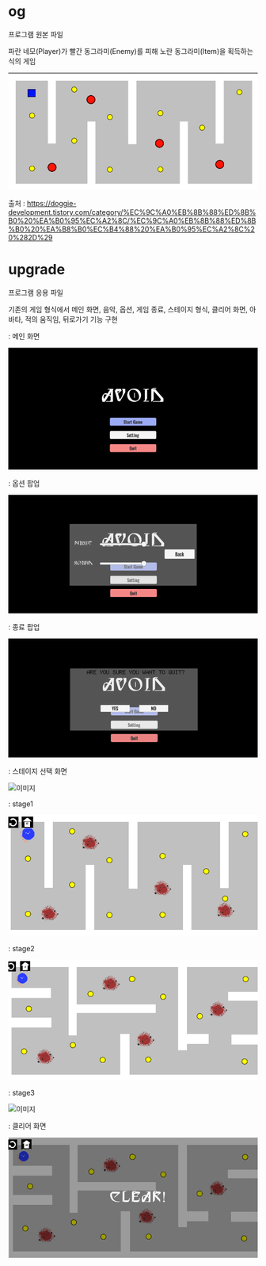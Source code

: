 # og

프로그램 원본 파일

파란 네모(Player)가 빨간 동그라미(Enemy)를 피해 노란 동그라미(Item)을 획득하는 식의 게임

![이미지](./img/og.png)

출처 : https://doggie-development.tistory.com/category/%EC%9C%A0%EB%8B%88%ED%8B%B0%20%EA%B0%95%EC%A2%8C/%EC%9C%A0%EB%8B%88%ED%8B%B0%20%EA%B8%B0%EC%B4%88%20%EA%B0%95%EC%A2%8C%20%282D%29

# upgrade

프로그램 응용 파일

기존의 게임 형식에서 메인 화면, 음악, 옵션, 게임 종료, 스테이지 형식, 클리어 화면, 아바타, 적의 움직임, 뒤로가기 기능 구현

: 메인 화면

![이미지](./img/title.png)

: 옵션 팝업

![이미지](./img/soundbar.png)

: 종료 팝업

![이미지](./img/quit.png)

: 스테이지 선택 화면

![이미지](./selectstage/og.png)

: stage1

![이미지](./img/stage1.png)

: stage2

![이미지](./img/stage2.png)

: stage3

![이미지](./img/stage.png)

: 클리어 화면

![이미지](./img/Clear.png)
